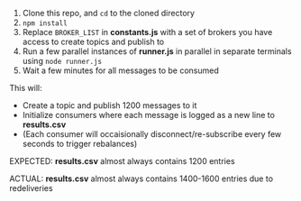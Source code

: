 1. Clone this repo, and `cd` to the cloned directory
2. `npm install`
3. Replace `BROKER_LIST` in **constants.js** with a set of brokers you have access to create topics and publish to
4. Run a few parallel instances of **runner.js** in parallel in separate terminals using `node runner.js`
5. Wait a few minutes for all messages to be consumed

This will:

- Create a topic and publish 1200 messages to it
- Initialize consumers where each message is logged as a new line to **results.csv**
- (Each consumer will occaisionally disconnect/re-subscribe every few seconds to trigger rebalances)

EXPECTED: **results.csv** almost always contains 1200 entries

ACTUAL: **results.csv** almost always contains 1400-1600 entries due to redeliveries
